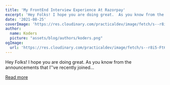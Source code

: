 ```yaml
---
title: 'My FrontEnd Interview Experience At Razorpay'
excerpt: 'Hey Folks! I hope you are doing great.  As you know from the announcements that I''ve recently joined...'
date: '2021-08-25'
coverImage: 'https://res.cloudinary.com/practicaldev/image/fetch/s--r8i5-Ft6--/c_imagga_scale,f_auto,fl_progressive,h_420,q_auto,w_1000/https://dev-to-uploads.s3.amazonaws.com/uploads/articles/ow5xl75oog77q0mh3orm.png'
author:
  name: Koders
  picture: "assets/blog/authors/koders.png"
ogImage:
  url: 'https://res.cloudinary.com/practicaldev/image/fetch/s--r8i5-Ft6--/c_imagga_scale,f_auto,fl_progressive,h_420,q_auto,w_1000/https://dev-to-uploads.s3.amazonaws.com/uploads/articles/ow5xl75oog77q0mh3orm.png'
---
```


Hey Folks! I hope you are doing great.  As you know from the announcements that I''ve recently joined...

[Read more](https://dev.to/anuraghazra/my-frontend-interview-experience-at-razorpay-29bo)
